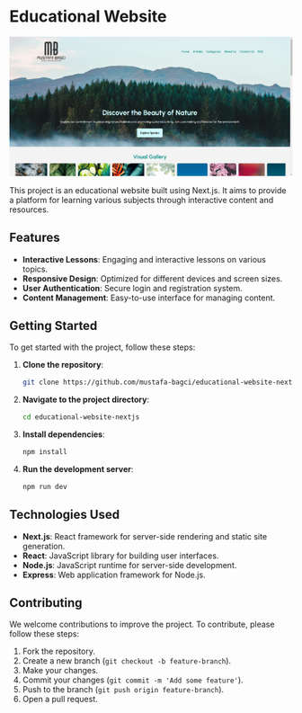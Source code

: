 # Educational Website

![Project Screenshot](edu-homepage.png)

This project is an educational website built using Next.js. It aims to provide a platform for learning various subjects through interactive content and resources.

## Features

- **Interactive Lessons**: Engaging and interactive lessons on various topics.
- **Responsive Design**: Optimized for different devices and screen sizes.
- **User Authentication**: Secure login and registration system.
- **Content Management**: Easy-to-use interface for managing content.

## Getting Started

To get started with the project, follow these steps:

1. **Clone the repository**:
   ```bash
   git clone https://github.com/mustafa-bagci/educational-website-nextjs.git
   ```
2. **Navigate to the project directory**:
   ```bash
   cd educational-website-nextjs
   ```
3. **Install dependencies**:
   ```bash
   npm install
   ```
4. **Run the development server**:
   ```bash
   npm run dev
   ```

## Technologies Used

- **Next.js**: React framework for server-side rendering and static site generation.
- **React**: JavaScript library for building user interfaces.
- **Node.js**: JavaScript runtime for server-side development.
- **Express**: Web application framework for Node.js.

## Contributing

We welcome contributions to improve the project. To contribute, please follow these steps:

1. Fork the repository.
2. Create a new branch (`git checkout -b feature-branch`).
3. Make your changes.
4. Commit your changes (`git commit -m 'Add some feature'`).
5. Push to the branch (`git push origin feature-branch`).
6. Open a pull request.
